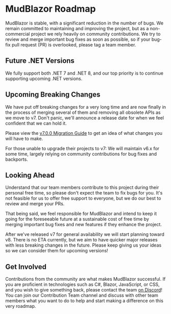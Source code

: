 # MudBlazor Roadmap

MudBlazor is stable, with a significant reduction in the number of bugs. We remain committed to maintaining and improving the project, but as a non-commercial project we rely heavily on community contributions. We try to review and merge important bug fixes as soon as possible, so if your bug-fix pull request (PR) is overlooked, please tag a team member.

## Future .NET Versions

We fully support both .NET 7 and .NET 8, and our top priority is to continue supporting upcoming .NET versions.

## Upcoming Breaking Changes

We have put off breaking changes for a very long time and are now finally in the process of merging several of them and removing all obsolete APIs as we move to v7.
Don't panic, we'll announce a release date for when we feel confident that we can hold it.

Please view the [v7.0.0 Migration Guide](https://github.com/MudBlazor/MudBlazor/issues/8447) to get an idea of what changes you will have to make.

For those unable to upgrade their projects to v7: We will maintain v6.x for some time, largely relying on community contributions for bug fixes and backports.

## Looking Ahead

Understand that our team members contribute to this project during their personal free time, so please don't expect the team to fix bugs for you. It's not feasible for us to offer free support to everyone, but we do our best to review and merge your PRs.

That being said, we feel responsible for MudBlazor and intend to keep it going for the foreseeable future at a sustainable cost of free time by merging important bug fixes and new features if they enhance the project.

After we've released v7 for general availability we will start planning toward v8.
There is no ETA currently, but we aim to have quicker major releases with less breaking changes in the future.
Please keep giving us your ideas so we can consider them for upcoming versions!

## Get Involved

Contributions from the community are what makes MudBlazor successful. If you are proficient in technologies such as C#, Blazor, JavaScript, or CSS, and you wish to give something back, please contact the team [on Discord](https://discord.gg/mudblazor)! You can join our Contribution Team channel and discuss with other team members what you want to do to help and start making a difference on this very roadmap.
